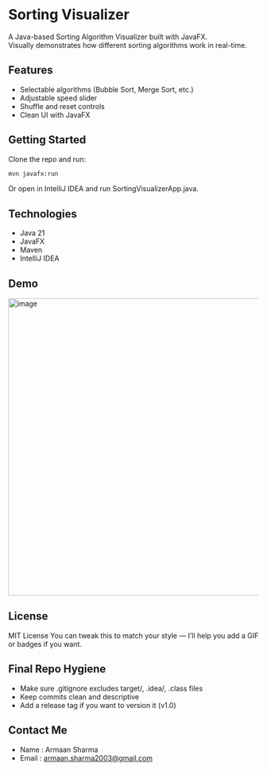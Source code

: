 # Sorting Visualizer 

A Java-based Sorting Algorithm Visualizer built with JavaFX.  
Visually demonstrates how different sorting algorithms work in real-time.

## Features
- Selectable algorithms (Bubble Sort, Merge Sort, etc.)
- Adjustable speed slider
- Shuffle and reset controls
- Clean UI with JavaFX

## Getting Started
Clone the repo and run:

```bash
mvn javafx:run
```

Or open in IntelliJ IDEA and run SortingVisualizerApp.java.

## Technologies
- Java 21
- JavaFX
- Maven
- IntelliJ IDEA

## Demo

<img width="1000" height="597" alt="image" src="https://github.com/user-attachments/assets/e669693e-b540-43ad-847c-1a24041da3df" />

## License
MIT License
You can tweak this to match your style — I’ll help you add a GIF or badges if you want.

## Final Repo Hygiene
- Make sure .gitignore excludes target/, .idea/, .class files
- Keep commits clean and descriptive
- Add a release tag if you want to version it (v1.0)

## Contact Me
- Name : Armaan Sharma
- Email : armaan.sharma2003@gmail.com
